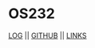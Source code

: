 # OS232

[LOG](https://github.com/raisaafadilla/os232/blob/master/TXT/mylog.txt) || [GITHUB](https://github.com/raisaafadilla) || [LINKS](https://github.com/raisaafadilla/os232/blob/master/links.md)
